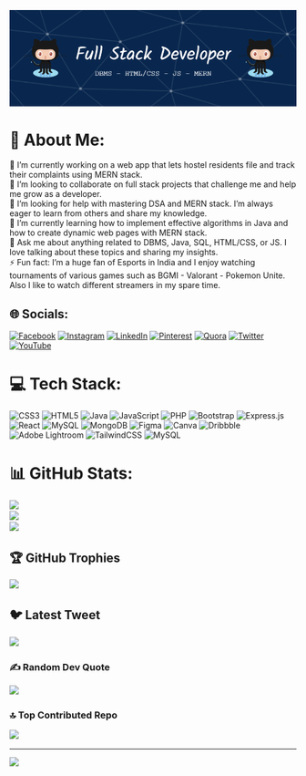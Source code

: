![Header](./github-header-image.png)
# 💫 About Me:
🔭 I’m currently working on a web app that lets hostel residents file and track their complaints using MERN stack.<br>👯 I’m looking to collaborate on full stack projects that challenge me and help me grow as a developer.<br>🤝 I’m looking for help with mastering DSA and MERN stack. I’m always eager to learn from others and share my knowledge. <br>🌱 I’m currently learning how to implement effective algorithms in Java and how to create dynamic web pages with MERN stack. <br>💬 Ask me about anything related to DBMS, Java, SQL, HTML/CSS, or JS. I love talking about these topics and sharing my insights. <br>⚡ Fun fact: I’m a huge fan of Esports in India and I enjoy watching  tournaments of various games such as BGMI - Valorant - Pokemon Unite. Also I like to watch different streamers in my spare time.


## 🌐 Socials:
[![Facebook](https://img.shields.io/badge/Facebook-%231877F2.svg?logo=Facebook&logoColor=white)](https://facebook.com/madhur.agarwal.9638) [![Instagram](https://img.shields.io/badge/Instagram-%23E4405F.svg?logo=Instagram&logoColor=white)](https://instagram.com/agarwalmadhur19) [![LinkedIn](https://img.shields.io/badge/LinkedIn-%230077B5.svg?logo=linkedin&logoColor=white)](https://linkedin.com/in/madhur-agarwal-b7b321205) [![Pinterest](https://img.shields.io/badge/Pinterest-%23E60023.svg?logo=Pinterest&logoColor=white)](https://pinterest.com/madhur1812agarwal) [![Quora](https://img.shields.io/badge/Quora-%23B92B27.svg?logo=Quora&logoColor=white)](https://quora.com/profile/Madhur-Agarwal-60) [![Twitter](https://img.shields.io/badge/Twitter-%231DA1F2.svg?logo=Twitter&logoColor=white)](https://twitter.com/agrwl_maddy1908) [![YouTube](https://img.shields.io/badge/YouTube-%23FF0000.svg?logo=YouTube&logoColor=white)](https://youtube.com/@madhuragarwal6213) 

# 💻 Tech Stack:
![CSS3](https://img.shields.io/badge/css3-%231572B6.svg?style=flat&logo=css3&logoColor=white) ![HTML5](https://img.shields.io/badge/html5-%23E34F26.svg?style=flat&logo=html5&logoColor=white) ![Java](https://img.shields.io/badge/java-%23ED8B00.svg?style=flat&logo=java&logoColor=white) ![JavaScript](https://img.shields.io/badge/javascript-%23323330.svg?style=flat&logo=javascript&logoColor=%23F7DF1E) ![PHP](https://img.shields.io/badge/php-%23777BB4.svg?style=flat&logo=php&logoColor=white) ![Bootstrap](https://img.shields.io/badge/bootstrap-%23563D7C.svg?style=flat&logo=bootstrap&logoColor=white) ![Express.js](https://img.shields.io/badge/express.js-%23404d59.svg?style=flat&logo=express&logoColor=%2361DAFB) ![React](https://img.shields.io/badge/react-%2320232a.svg?style=flat&logo=react&logoColor=%2361DAFB) ![MySQL](https://img.shields.io/badge/mysql-%2300f.svg?style=flat&logo=mysql&logoColor=white) ![MongoDB](https://img.shields.io/badge/MongoDB-%234ea94b.svg?style=flat&logo=mongodb&logoColor=white) 	![Figma](https://img.shields.io/badge/figma-%23F24E1E.svg?style=flat&logo=figma&logoColor=white) ![Canva](https://img.shields.io/badge/Canva-%2300C4CC.svg?style=flat&logo=Canva&logoColor=white) ![Dribbble](https://img.shields.io/badge/Dribbble-EA4C89?style=flat&logo=dribbble&logoColor=white) ![Adobe Lightroom](https://img.shields.io/badge/Adobe%20Lightroom-31A8FF.svg?style=flat&logo=Adobe%20Lightroom&logoColor=white) ![TailwindCSS](https://img.shields.io/badge/tailwindcss-%2338B2AC.svg?style=flat&logo=tailwind-css&logoColor=white) ![MySQL](https://img.shields.io/badge/mysql-%2300f.svg?style=flat&logo=mysql&logoColor=white)
# 📊 GitHub Stats:
![](https://github-readme-stats.vercel.app/api?username=AgarwalMaddy&theme=tokyonight&hide_border=false&include_all_commits=true&count_private=false)<br/>
![](https://github-readme-streak-stats.herokuapp.com/?user=AgarwalMaddy&theme=tokyonight&hide_border=false)<br/>
![](https://github-readme-stats.vercel.app/api/top-langs/?username=AgarwalMaddy&theme=tokyonight&hide_border=false&include_all_commits=true&count_private=false&layout=compact)

## 🏆 GitHub Trophies
![](https://github-profile-trophy.vercel.app/?username=AgarwalMaddy&theme=tokyonight&no-frame=false&no-bg=false&margin-w=4)

## 🐦 Latest Tweet
[![](https://gtce.itsvg.in/api?username=agrwl_maddy1908)](https://github.com/VishwaGauravIn/github-twitter-card-embed)

### ✍️ Random Dev Quote
![](https://quotes-github-readme.vercel.app/api?type=horizontal&theme=radical)

### 🔝 Top Contributed Repo
![](https://github-contributor-stats.vercel.app/api?username=AgarwalMaddy&limit=5&theme=tokyonight&combine_all_yearly_contributions=true)

---
[![](https://visitcount.itsvg.in/api?id=AgarwalMaddy&icon=5&color=0)](https://visitcount.itsvg.in)

<!-- Proudly created with GPRM ( https://gprm.itsvg.in ) -->
